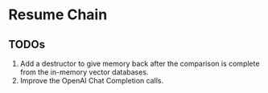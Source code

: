 # Resume Chain


## TODOs

1. Add a destructor to give memory back after the comparison is complete from the in-memory vector databases. 
2. Improve the OpenAI Chat Completion calls.